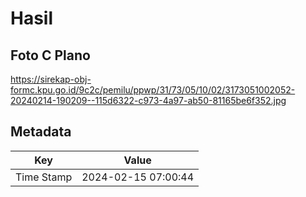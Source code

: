 # Hasil

## Foto C Plano

https://sirekap-obj-formc.kpu.go.id/9c2c/pemilu/ppwp/31/73/05/10/02/3173051002052-20240214-190209--115d6322-c973-4a97-ab50-81165be6f352.jpg


## Metadata

| Key        | Value               |
| ---------- | ------------------- |
| Time Stamp | 2024-02-15 07:00:44 |



